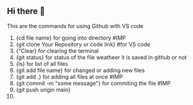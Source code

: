 ## Hi there 👋
This are the commands for using Github with VS code

1. {cd file name} for going into directory        #IMP
2. {git clone Your Repository or code link}  #for VS code
3. {"Clear} for clearing the terminal 
4. {git status} for status of the  file weatheer it is saved in github or not
5. {ls} for list of all files
6. {git add file name} for changed or adding new files
7. {git add .} for adding all files at once          #IMP
8. {git commit -m "some message"} for commiting the file  #IMP
9. {git push origin main}
10. 